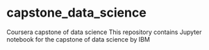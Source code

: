 # capstone_data_science
Coursera capstone of data science
This repository contains Jupyter notebook for the capstone of data science by IBM
